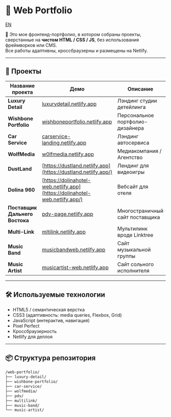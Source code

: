 # 🎨 Web Portfolio

[EN](README.md)

🧩 Это мое фронтенд-портфолио, в котором собраны проекты, сверстанные на **чистом HTML / CSS / JS**, без использования фреймворков или CMS.  
Все работы адаптивны, кроссбраузерны и размещены на Netlify.

---

## 🚀 Проекты

| Название проекта               | Демо                                                                        | Описание                         |
| ------------------------------ | --------------------------------------------------------------------------- | -------------------------------- |
| **Luxury Detail**              | [luxurydetail.netlify.app](https://luxurydetail.netlify.app)                | Лэндинг студии детейлинга        |
| **Wishbone Portfolio**         | [wishboneportfolio.netlify.app](https://wishboneportfolio.netlify.app)      | Персональное портфолио-дизайнера |
| **Car Service**                | [carservice-landing.netlify.app](https://carservice-landing.netlify.app)    | Лэндинг автосервиса              |
| **WolfMedia**                  | [w0lfmedia.netlify.app](https://w0lfmedia.netlify.app/)                     | Медиакомпания / Агентство        |
| **DustLand**                   | [https://dustland.netlify.app](https://dustland.netlify.app/)               | Лендинг для видеоигры            |
| **Dolina 960**                 | [https://dolinahotel-web.netlify.app](https://dolinahotel-web.netlify.app/) | Вебсайт для отеля                |
| **Поставщик Дальнего Востока** | [pdv-page.netlify.app](https://pdv-page.netlify.app)                        | Многостраничный сайт поставщика  |
| **Multi-Link**                 | [mltilink.netlify.app](https://mltilink.netlify.app/)                       | Мультилинк вроде Linktree        |
| **Music Band**                 | [musicbandweb.netlify.app](https://musicbandweb.netlify.app/)               | Сайт музыкальной группы          |
| **Music Artist**               | [musicartist-web.netlify.app](https://musicartist-web.netlify.app/)         | Сайт сольного исполнителя        |

---

## 🛠️ Используемые технологии

- HTML5 / семантическая верстка
- CSS3 (адаптивность: media queries, Flexbox, Grid)
- JavaScript (интерактив, навигация)
- Pixel Perfect
- Кроссбраузерность
- Netlify для деплоя

---

## 📦 Структура репозитория

```bash
/web-portfolio/
├── luxury-detail/
├── wishbone-portfolio/
├── car-service/
├── wolfmedia/
├── pdv/
├── multilink/
├── music-band/
└── music-artist/
```
